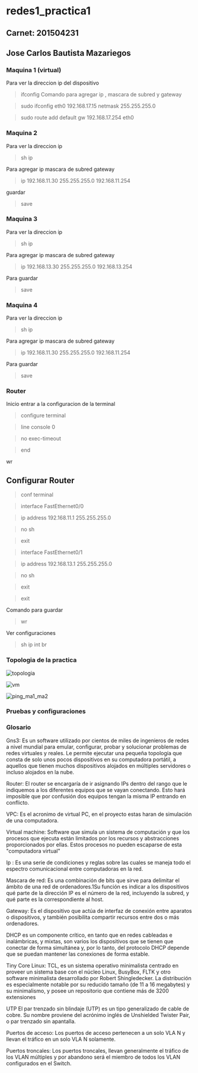 # redes1_practica1

## Carnet: 201504231
## Jose Carlos Bautista Mazariegos
### Maquina 1 (virtual)

Para ver la direccion ip del dispositivo
> ifconfig
Comando para agregar ip , mascara de subred y gateway

> sudo ifconfig eth0 192.168.17.15 netmask 255.255.255.0

> sudo route add default gw 192.168.17.254 eth0

### Maquina 2 

Para ver la direccion ip
> sh ip

Para agregar ip mascara de subred gateway

> ip 192.168.11.30 255.255.255.0 192.168.11.254

guardar

> save

### Maquina 3 

Para ver la direccion ip

> sh ip

Para agregar ip mascara de subred gateway

> ip 192.168.13.30 255.255.255.0 192.168.13.254

Para guardar

> save

### Maquina 4 

Para ver la direccion ip

> sh ip

Para agregar ip mascara de subred gateway

> ip 192.168.11.30 255.255.255.0 192.168.11.254

Para guardar

> save

### Router
Inicio entrar a la configuracion de la terminal

> configure terminal 

> line console 0

> no exec-timeout

> end

wr


## Configurar Router

> conf terminal 

> interface FastEthernet0/0

> ip address 192.168.11.1 255.255.255.0

> no sh

> exit

> interface FastEthernet0/1

> ip address 192.168.13.1 255.255.255.0

> no sh

> exit

> exit

Comando para guardar

> wr

Ver configuraciones 

> sh ip int br

### Topologia de la practica 
    
![topologia](https://user-images.githubusercontent.com/8570475/90991123-2052a980-e564-11ea-80dc-699d9296223d.png)


![vm](https://user-images.githubusercontent.com/8570475/90991260-ffd71f00-e564-11ea-9912-b05e4fbb4155.png)


![ping_ma1_ma2](https://user-images.githubusercontent.com/8570475/90991276-12e9ef00-e565-11ea-89ef-e3e0b044e3de.png)



### Pruebas y configuraciones

### Glosario

Gns3: Es un software utilizado por cientos de miles de ingenieros de redes a nivel mundial para emular, configurar, probar y
solucionar problemas de redes virtuales y reales. Le permite ejecutar una pequeña topología que consta de solo unos
pocos dispositivos en su computadora portátil, a aquellos que tienen muchos dispositivos alojados en múltiples
servidores o incluso alojados en la nube.

Router: El router se encargaría de ir asignando IPs dentro del rango que le indiquemos a los diferentes equipos que se vayan
conectando. Esto hará imposible que por confusión dos equipos tengan la misma IP entrando en conflicto.

VPC: Es el acronimo de virtual PC, en el proyecto estas haran de simulación de una computadora.

Virtual machine:  Software que simula un sistema de computación y que los procesos que ejecuta están limitados por los recursos y
abstracciones proporcionados por ellas. Estos procesos no pueden escaparse de esta "computadora virtual"

Ip : Es una serie de condiciones y reglas sobre las cuales se maneja todo el espectro comunicacional entre computadoras en
la red.


 Mascara de red: Es una combinación de bits que sirve para delimitar el ámbito de una red de ordenadores.1Su función es indicar a los
dispositivos qué parte de la dirección IP es el número de la red, incluyendo la subred, y qué parte es la correspondiente
al host.

Gateway: Es el dispositivo que actúa de interfaz de conexión entre aparatos o dispositivos, y también posibilita compartir recursos
entre dos o más ordenadores.

DHCP es un componente crítico, en tanto que en redes cableadas e inalámbricas, y mixtas, son varios los dispositivos
que se tienen que conectar de forma simultánea y, por lo tanto, del protocolo DHCP depende que se puedan mantener
las conexiones de forma estable.

Tiny Core Linux: TCL, es un sistema operativo minimalista centrado en proveer un sistema base con el núcleo Linux, BusyBox, FLTK y otro
software minimalista desarrollado por Robert Shingledecker. La distribución es especialmente notable por su reducido
tamaño (de 11 a 16 megabytes) y su minimalismo, y posee un repositorio que contiene más de 3200 extensiones

UTP El par trenzado sin blindaje (UTP) es un tipo generalizado de cable de cobre. Su nombre proviene del acrónimo inglés
de Unshielded Twister Pair, o par trenzado sin apantalla.

Puertos de acceso:  Los puertos de acceso pertenecen a un solo VLA N y llevan el tráfico en un solo VLA N solamente.

Puertos troncales: Los puertos troncales, llevan generalmente el tráfico de los VLAN múltiples y por abandono será el miembro de todos
los VLAN configurados en el Switch.
